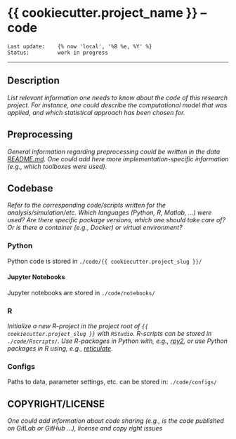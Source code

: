 # {{ cookiecutter.project_name }} – **code**

    Last update:    {% now 'local', '%B %e, %Y' %}
    Status:         work in progress

***

## Description

*List relevant information one needs to know about the code of this research project.
For instance, one could describe the computational model that was applied,
and which statistical approach has been chosen for.*

## Preprocessing

*General information regarding preprocessing could be written in the data [README.md](../data/README.md).
One could add here more implementation-specific information (e.g., which toolboxes were used).*

## Codebase

*Refer to the corresponding code/scripts written for the analysis/simulation/etc.
Which languages (Python, R, Matlab, ...) were used? Are there specific package versions,
which one should take care of? Or is there a container (e.g., Docker) or virtual environment?*

### Python

Python code is stored in `./code/{{ cookiecutter.project_slug }}/`

#### Jupyter Notebooks

Jupyter notebooks are stored in `./code/notebooks/`

### R

*Initialize a new R-project in the project root of `{{ cookiecutter.project_slug }}` with `RStudio`.
R-scripts can be stored in `./code/Rscripts/`.
Use R-packages in Python with, e.g., [rpy2](https://rpy2.github.io/), or use Python packages in R using,
e.g., [reticulate](https://rstudio.github.io/reticulate/)*.

### Configs

Paths to data, parameter settings, etc. can be stored in: `./code/configs/`

## COPYRIGHT/LICENSE

*One could add information about code sharing
(e.g., is the code published on GitLab or GitHub ...),
license and copy right issues*
